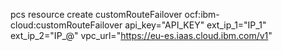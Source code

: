pcs resource create  customRouteFailover ocf:ibm-cloud:customRouteFailover api_key="API_KEY" ext_ip_1="IP_1" ext_ip_2="IP_@" vpc_url="https://eu-es.iaas.cloud.ibm.com/v1"
